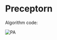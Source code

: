 # Preceptorn

Algorithm code:

![PA](https://github.com/bochendong/Machine-learning/tree/master/raw/master/preceptorn/image/PA.png)
